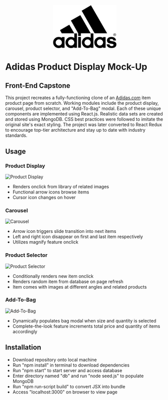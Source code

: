 <p align="center"><img src="adidas.png" height="40%" width="40%"/></p>

# Adidas Product Display Mock-Up

## Front-End Capstone

This project recreates a fully-functioning clone of an [Adidas.com](https://www.adidas.com/) item product page from scratch. Working modules include the product display, carousel, product selector, and "Add-To-Bag" modal. Each of these unique components are implemented using React.js. Realistic data sets are created and stored using MongoDB. CSS best practices were followed to imitate the original site's exact styling. The project was later converted to React Redux to encourage top-tier architecture and stay up to date with industry standards.

## Usage

<h3>Product Display</h3>

![Product Display](https://i.imgur.com/VFtHST0.gif)
- Renders onclick from library of related images
- Functional arrow icons browse items
- Cursor icon changes on hover

<h3>Carousel</h3>

![Carousel](https://i.imgur.com/Sv8px5W.gif)
- Arrow icon triggers slide transition into next items
- Left and right icon disappear on first and last item respectively
- Utilizes magnify feature onclick

<h3>Product Selector</h3>

![Product Selector](https://i.imgur.com/ErhD0tI.gif)
- Conditionally renders new item onclick
- Renders random item from database on page refresh
- Item comes with images at different angles and related products

<h3>Add-To-Bag</h3>

![Add-To-Bag](https://i.imgur.com/Bxu8Exp.gif)
- Dynamically populates bag modal when size and quantity is selected
- Complete-the-look feature increments total price and quantity of items accordingly

## Installation

- Download repository onto local machine
- Run "npm install" in terminal to download dependencies
- Run "npm start" to start server and access database
- Enter directory named "db" and run "node seed.js" to populate MongoDB
- Run "npm run-script build" to convert JSX into bundle
- Access "localhost:3000" on browser to view page